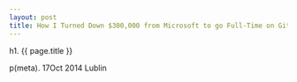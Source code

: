 ```yaml
---
layout: post
title: How I Turned Down $300,000 from Microsoft to go Full-Time on GitHub
---
```


h1. {{ page.title }}

p(meta). 17Oct 2014 Lublin
